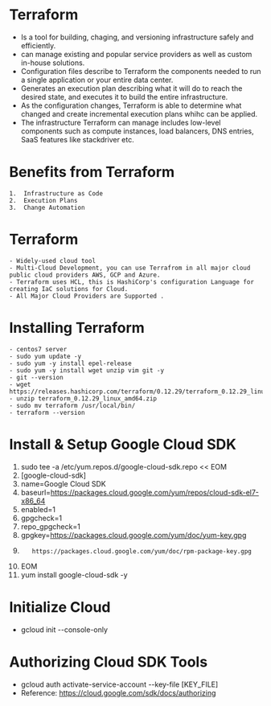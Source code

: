 # Terraform 
- Is a tool for building, chaging, and versioning infrastructure safely and efficiently. 
- can manage existing and popular service providers as well as custom in-house solutions.
- Configuration files describe to Terraform the components needed to run a single application or your entire data center.
- Generates an execution plan describing what it will do to reach the desired state, and executes it to build the entire infrastructure. 
- As the configuration changes, Terraform is able to determine what changed and create incremental execution plans whihc can be applied. 
- The infrastructure Terraform can manage includes low-level components such as compute instances, load balancers, DNS entries, SaaS features like stackdriver etc.
# Benefits from Terraform
    1.  Infrastructure as Code
    2.  Execution Plans
    3.  Change Automation

#  Terraform 
    - Widely-used cloud tool 
    - Multi-Cloud Development, you can use Terrafrom in all major cloud public cloud providers AWS, GCP and Azure.
    - Terraform uses HCL, this is HashiCorp's configuration Language for creating IaC solutions for Cloud. 
    - All Major Cloud Providers are Supported .

# Installing Terraform 
    - centos7 server 
    - sudo yum update -y 
    - sudo yum -y install epel-release
	- sudo yum -y install wget unzip vim git -y
	- git --version
	- wget https://releases.hashicorp.com/terraform/0.12.29/terraform_0.12.29_linux_amd64.zip
	- unzip terraform_0.12.29_linux_amd64.zip
    - sudo mv terraform /usr/local/bin/
	- terraform --version

# Install & Setup Google Cloud SDK
 1. sudo tee -a /etc/yum.repos.d/google-cloud-sdk.repo << EOM
 2. [google-cloud-sdk]
 3. name=Google Cloud SDK
 4. baseurl=https://packages.cloud.google.com/yum/repos/cloud-sdk-el7-x86_64
 5. enabled=1
 6. gpgcheck=1
 7. repo_gpgcheck=1
 8. gpgkey=https://packages.cloud.google.com/yum/doc/yum-key.gpg
 9.        https://packages.cloud.google.com/yum/doc/rpm-package-key.gpg
 10. EOM
 11. yum install google-cloud-sdk -y

 # Initialize Cloud 
- gcloud init --console-only
 # Authorizing Cloud SDK Tools
 - gcloud auth activate-service-account --key-file [KEY_FILE]
 - Reference: https://cloud.google.com/sdk/docs/authorizing